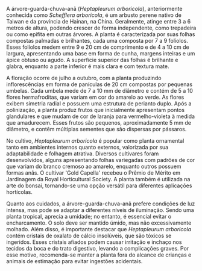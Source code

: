 A árvore-guarda-chuva-anã (_Heptapleurum arboricola_), anteriormente conhecida como _Schefflera arboricola_, é um arbusto perene nativo de Taiwan e da província de Hainan, na China. Geralmente, atinge entre 3 a 6 metros de altura, podendo crescer de forma independente, como trepadeira ou como epífita em outras árvores. A planta é caracterizada por suas folhas compostas palmadas e brilhantes, cada uma composta por 7 a 9 folíolos. Esses folíolos medem entre 9 e 20 cm de comprimento e de 4 a 10 cm de largura, apresentando uma base em forma de cunha, margens inteiras e um ápice obtuso ou agudo. A superfície superior das folhas é brilhante e glabra, enquanto a parte inferior é mais clara e com textura mate.

A floração ocorre de julho a outubro, com a planta produzindo inflorescências em forma de panículas de 20 cm compostas por pequenas umbelas. Cada umbela mede de 7 a 10 mm de diâmetro e contém de 5 a 10 flores hermafroditas, que variam em cor do amarelo ao verde. As flores exibem simetria radial e possuem uma estrutura de perianto duplo. Após a polinização, a planta produz frutos que inicialmente apresentam pontos glandulares e que mudam de cor de laranja para vermelho-violeta à medida que amadurecem. Esses frutos são pequenos, aproximadamente 5 mm de diâmetro, e contêm múltiplas sementes que são dispersas por pássaros.

No cultivo, _Heptapleurum arboricola_ é popular como planta ornamental tanto em ambientes internos quanto externos, valorizada por sua adaptabilidade e folhagem atrativa. Diversos cultivares foram desenvolvidos, alguns apresentando folhas variegadas com padrões de cor que variam do branco cremoso ao amarelo, enquanto outros possuem formas anãs. O cultivar 'Gold Capella' recebeu o Prêmio de Mérito em Jardinagem da Royal Horticultural Society. A planta também é utilizada na arte do bonsai, tornando-se uma opção versátil para diferentes aplicações hortícolas.

Quanto aos cuidados, a árvore-guarda-chuva-anã prefere condições de luz intensa, mas pode se adaptar a diferentes níveis de iluminação. Sendo uma planta tropical, aprecia a umidade; no entanto, é essencial evitar o encharcamento. O solo deve ser mantido úmido, mas não excessivamente molhado. Além disso, é importante destacar que _Heptapleurum arboricola_ contém cristais de oxalato de cálcio insolúveis, que são tóxicos se ingeridos. Esses cristais afiados podem causar irritação e inchaço nos tecidos da boca e do trato digestivo, levando a complicações graves. Por esse motivo, recomenda-se manter a planta fora do alcance de crianças e animais de estimação para evitar ingestões acidentais.
